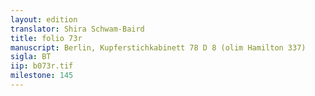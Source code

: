 ```yaml
---
layout: edition
translator: Shira Schwam-Baird
title: folio 73r
manuscript: Berlin, Kupferstichkabinett 78 D 8 (olim Hamilton 337)
sigla: BT
iip: b073r.tif
milestone: 145
---
```

